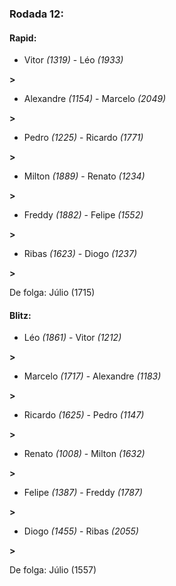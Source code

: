 ### Rodada 12:

#### Rapid:

* Vitor *(1319)*     -     Léo *(1933)*

 **>** 
* Alexandre *(1154)*     -     Marcelo *(2049)*

 **>** 
* Pedro *(1225)*     -     Ricardo *(1771)*

 **>** 
* Milton *(1889)*     -     Renato *(1234)*

 **>** 
* Freddy *(1882)*     -     Felipe *(1552)*

 **>** 
* Ribas *(1623)*     -     Diogo *(1237)*

 **>** 

De folga: Júlio (1715)

#### Blitz:

* Léo *(1861)*     -     Vitor *(1212)*

 **>** 
* Marcelo *(1717)*     -     Alexandre *(1183)*

 **>** 
* Ricardo *(1625)*     -     Pedro *(1147)*

 **>** 
* Renato *(1008)*     -     Milton *(1632)*

 **>** 
* Felipe *(1387)*     -     Freddy *(1787)*

 **>** 
* Diogo *(1455)*     -     Ribas *(2055)*

 **>** 

De folga: Júlio (1557)

